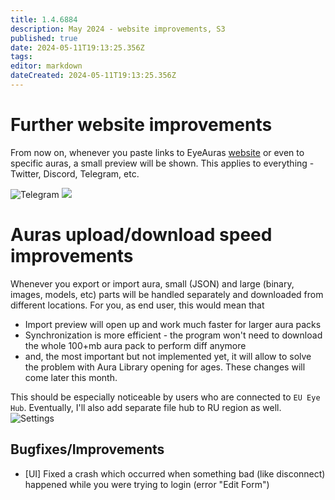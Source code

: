 ```yaml
---
title: 1.4.6884
description: May 2024 - website improvements, S3
published: true
date: 2024-05-11T19:13:25.356Z
tags: 
editor: markdown
dateCreated: 2024-05-11T19:13:25.356Z
---
```


# Further website improvements
From now on, whenever you paste links to EyeAuras [website](https://eyeauras.net/) or even to specific auras,
a small preview will be shown. This applies to everything - Twitter, Discord, Telegram, etc.

![Telegram](https://i.imgur.com/6BHr4q3.png)
![](https://i.imgur.com/XkbRFNN.png)


# Auras upload/download speed improvements
Whenever you export or import aura, small (JSON) and large (binary, images, models, etc) parts will be handled separately and downloaded from different locations.
For you, as end user, this would mean that 
- Import preview will open up and work much faster for larger aura packs
- Synchronization is more efficient - the program won't need to download the whole 100+mb aura pack to perform diff anymore
- and, the most important but not implemented yet, it will allow to solve the problem with Aura Library opening for ages. These changes will come later this month.

This should be especially noticeable by users who are connected to `EU Eye Hub`. Eventually, I'll also add separate file hub to RU region as well.
![Settings](https://i.imgur.com/pmmsLCG.png)

## Bugfixes/Improvements
- [UI] Fixed a crash which occurred when something bad (like disconnect) happened while you were trying to login (error "Edit Form")